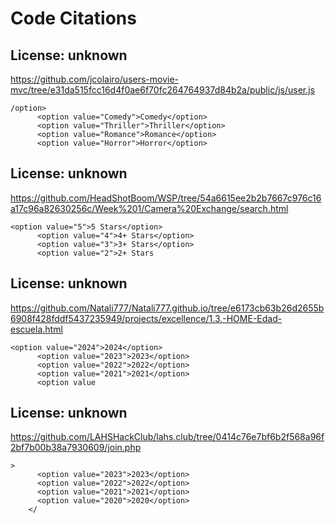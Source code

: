 # Code Citations

## License: unknown
https://github.com/jcolairo/users-movie-mvc/tree/e31da515fcc16d4f0ae6f70fc264764937d84b2a/public/js/user.js

```
/option>
      <option value="Comedy">Comedy</option>
      <option value="Thriller">Thriller</option>
      <option value="Romance">Romance</option>
      <option value="Horror">Horror</option>
```


## License: unknown
https://github.com/HeadShotBoom/WSP/tree/54a6615ee2b2b7667c976c16a17c96a82630256c/Week%201/Camera%20Exchange/search.html

```
<option value="5">5 Stars</option>
      <option value="4">4+ Stars</option>
      <option value="3">3+ Stars</option>
      <option value="2">2+ Stars
```


## License: unknown
https://github.com/Natali777/Natali777.github.io/tree/e6173cb63b26d2655b6908f428fddf5437235949/projects/excellence/1.3.-HOME-Edad-escuela.html

```
<option value="2024">2024</option>
      <option value="2023">2023</option>
      <option value="2022">2022</option>
      <option value="2021">2021</option>
      <option value
```


## License: unknown
https://github.com/LAHSHackClub/lahs.club/tree/0414c76e7bf6b2f568a96f2bf7b00b38a7930609/join.php

```
>
      <option value="2023">2023</option>
      <option value="2022">2022</option>
      <option value="2021">2021</option>
      <option value="2020">2020</option>
    </
```

